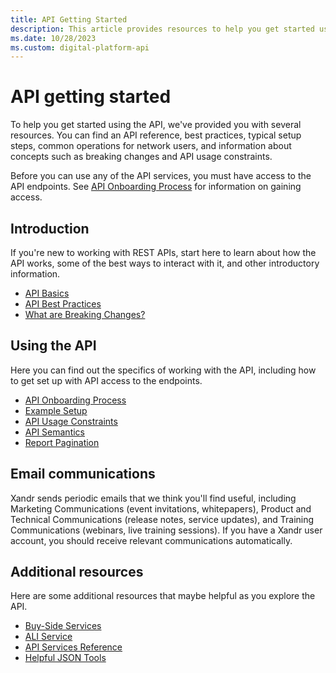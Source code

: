 ```yaml
---
title: API Getting Started
description: This article provides resources to help you get started using the API.
ms.date: 10/28/2023
ms.custom: digital-platform-api
---
```


# API getting started

To help you get started using the API, we've provided you with several resources. You can find an API reference, best practices, typical setup steps, common operations for network users, and information about concepts such as breaking changes and API usage constraints.

Before you can use any of the API services, you must have access to the API endpoints. See [API Onboarding Process](api-onboarding-process.md) for information on gaining access.

## Introduction

If you're new to working with REST APIs, start here to learn about how the API works, some of the best ways to interact with it, and other introductory information.

- [API Basics](./api-semantics.md)
- [API Best Practices](./api-best-practices.md)
- [What are Breaking Changes?](./breaking-changes.md)

## Using the API

Here you can find out the specifics of working with the API, including how to get set up with API access to the endpoints.

- [API Onboarding Process](./api-onboarding-process.md)
- [Example Setup](./example-setup.md)
- [API Usage Constraints](./api-usage-constraints.md)
- [API Semantics](./api-semantics.md)
- [Report Pagination](./report-pagination.md)

## Email communications

Xandr sends periodic emails that we think you'll find useful, including Marketing Communications (event invitations, whitepapers), Product and Technical Communications (release notes, service updates), and Training Communications (webinars, live training sessions). If you have a Xandr user account, you should receive relevant communications automatically.

## Additional resources

Here are some additional resources that maybe helpful as you explore the API.

- [Buy-Side Services](./buy-side-services.md)
- [ALI Service](./line-item-service---ali.md)
- [API Services Reference](./reference.md)
- [Helpful JSON Tools](./helpful-json-tools.md)

